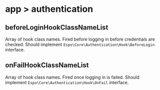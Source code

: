 # app > authentication

## beforeLoginHookClassNameList

Array of hook class names. Fired before logging in before credentials are checked. Should implement `Espo\Core\Authentication\Hook\BeforeLogin` interface.

## onFailHookClassNameList

Array of hook class names. Fired once logging in is failed. Should implement `Espo\Core\Authentication\Hook\OnFail` interface.
